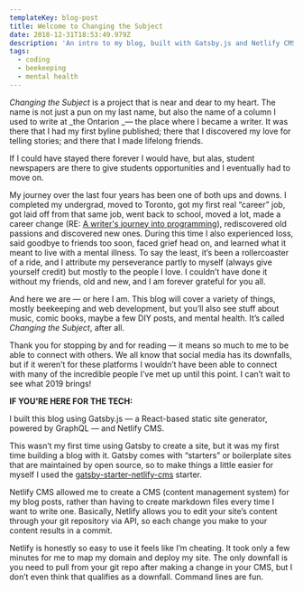 ```yaml
---
templateKey: blog-post
title: Welcome to Changing the Subject
date: 2018-12-31T18:53:49.979Z
description: 'An intro to my blog, built with Gatsby.js and Netlify CMS'
tags:
  - coding
  - beekeeping
  - mental health
---
```

_Changing the Subject_ is a project that is near and dear to my heart. The name is not just a pun on my last name, but also the name of a column I used to write at _the Ontarion _— the place where I became a writer. It was there that I had my first byline published; there that I discovered my love for telling stories; and there that I made lifelong friends. 

If I could have stayed there forever I would have, but alas, student newspapers are there to give students opportunities and I eventually had to move on. 

My journey over the last four years has been one of both ups and downs. I completed my undergrad, moved to Toronto, got my first real “career” job, got laid off from that same job, went back to school, moved a lot, made a career change (RE: [A writer's journey into programming](https://levelup.gitconnected.com/a-writers-journey-into-programming-eb16198773a1)), rediscovered old passions and discovered new ones. During this time I also experienced loss, said goodbye to friends too soon, faced grief head on, and learned what it meant to live with a mental illness. To say the least, it’s been a rollercoaster of a ride, and I attribute my perseverance partly to myself (always give yourself credit) but mostly to the people I love. I couldn’t have done it without my friends, old and new, and I am forever grateful for you all. 

And here we are — or here I am. This blog will cover a variety of things, mostly beekeeping and web development, but you’ll also see stuff about music, comic books, maybe a few DIY posts, and mental health. It’s called _Changing the Subject_, after all. 

Thank you for stopping by and for reading — it means so much to me to be able to connect with others. We all know that social media has its downfalls, but if it weren’t for these platforms I wouldn’t have been able to connect with many of the incredible people I’ve met up until this point. I can’t wait to see what 2019 brings!



**IF YOU'RE HERE FOR THE TECH:**

I built this blog using Gatsby.js — a React-based static site generator, powered by GraphQL — and Netlify CMS. 

This wasn’t my first time using Gatsby to create a site, but it was my first time building a blog with it. Gatsby comes with “starters” or boilerplate sites that are maintained by open source, so to make things a little easier for myself I used the [gatsby-starter-netlify-cms](https://www.gatsbyjs.org/starters/netlify-templates/gatsby-starter-netlify-cms/) starter. 

Netlify CMS allowed me to create a CMS (content management system) for my blog posts, rather than having to create markdown files every time I want to write one. Basically, Netlify allows you to edit your site’s content through your git repository via API, so each change you make to your content results in a commit. 

Netlify is honestly so easy to use it feels like I’m cheating. It took only a few minutes for me to map my domain and deploy my site. The only downfall is you need to pull from your git repo after making a change in your CMS, but I don’t even think that qualifies as a downfall. Command lines are fun.
